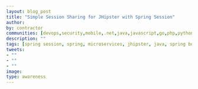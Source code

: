 ```yaml
---
layout: blog_post
title: "Simple Session Sharing for JHipster with Spring Session"
author:
by: contractor
communities: [devops,security,mobile,.net,java,javascript,go,php,python,ruby]
description: ""
tags: [spring session, spring, microservices, jhipster, java, spring boot]
tweets:
- ""
- ""
- ""
image:
type: awareness
---
```

